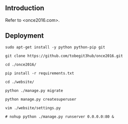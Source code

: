 ## Introduction
 
Refer to <once2016.com>.

## Deployment

```
sudo apt-get install -y python python-pip git

git clone https://github.com/tobegit3hub/once2016.git

cd ./once2016/

pip install -r requirements.txt

cd ./website/

python ./manage.py migrate

python manage.py createsuperuser

vim ./website/settings.py

# nohup python ./manage.py runserver 0.0.0.0:80 &
```
